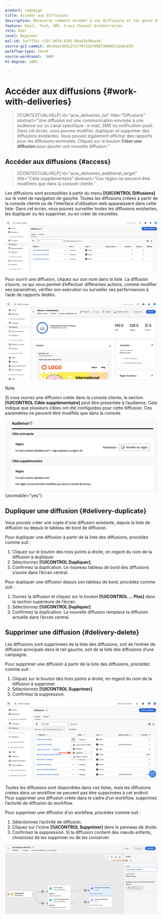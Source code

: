 ```yaml
---
product: campaign
title: Accéder aux diffusions
description: Découvrez comment accéder à vos diffusions et les gérer dans Campaign Web.
feature: Email, Push, SMS, Cross Channel Orchestration
role: User
level: Beginner
exl-id: 3afff35c-c15f-46f8-b791-9bad5e38ea44
source-git-commit: d6c6aac9d9127a770732b709873008613ae8c639
workflow-type: tm+mt
source-wordcount: '469'
ht-degree: 100%

---
```


# Accéder aux diffusions {#work-with-deliveries}

>[!CONTEXTUALHELP]
>id="acw_deliveries_list"
>title="Diffusions"
>abstract="Une diffusion est une communication envoyée à une audience sur un canal spécifique : e-mail, SMS ou notification push. Dans cet écran, vous pouvez modifier, dupliquer et supprimer des diffusions existantes. Vous pouvez également afficher des rapports pour les diffusions terminées. Cliquez sur le bouton **Créer une diffusion** pour ajouter une nouvelle diffusion."

## Accéder aux diffusions {#access}

>[!CONTEXTUALHELP]
>id="acw_deliveries_additional_target"
>title="Cible supplémentaire"
>abstract="Ces règles ne peuvent être modifiées que dans la console cliente."

Les diffusions sont accessibles à partir du menu **[!UICONTROL Diffusions]** sur le volet de navigation de gauche. Toutes les diffusions créées à partir de la console cliente ou de l’interface d’utilisation web apparaissent dans cette liste. Dans cet écran, vous pouvez surveiller toutes les diffusions existantes, les dupliquer ou les supprimer, ou en créer de nouvelles.

![Liste des diffusions affichées dans l’interface](assets/deliveries-list.png)

Pour ouvrir une diffusion, cliquez sur son nom dans la liste. La diffusion s’ouvre, ce qui vous permet d’effectuer différentes actions, comme modifier ses paramètres, vérifier son exécution ou surveiller ses performances à l’aide de rapports dédiés.

![Écran de détails de la diffusion affichant les paramètres et les rapports](assets/delivery-details.png)

>[!NOTE]
>
>Si vous ouvrez une diffusion créée dans la console cliente, la section **[!UICONTROL Cible supplémentaire]** peut être présentée à l’audience. Cela indique que plusieurs cibles ont été configurées pour cette diffusion. Ces paramètres ne peuvent être modifiés que dans la console.
>
>![Message d’avertissement concernant une configuration cible supplémentaire](assets/target-warning-audience.png){zoomable="yes"}

## Dupliquer une diffusion {#delivery-duplicate}

Vous pouvez créer une copie d&#39;une diffusion existante, depuis la liste de diffusion ou depuis le tableau de bord de diffusion.

Pour dupliquer une diffusion à partir de la liste des diffusions, procédez comme suit :

1. Cliquez sur le bouton des trois points à droite, en regard du nom de la diffusion à dupliquer.
1. Sélectionnez **[!UICONTROL Dupliquer]**.
1. Confirmez la duplication. Le nouveau tableau de bord des diffusions s’ouvre dans l’écran central.

Pour dupliquer une diffusion depuis son tableau de bord, procédez comme suit :

1. Ouvrez la diffusion et cliquez sur le bouton **[!UICONTROL … Plus]** dans la section supérieure de l’écran.
1. Sélectionnez **[!UICONTROL Dupliquer]**.
1. Confirmez la duplication. La nouvelle diffusion remplace la diffusion actuelle dans l’écran central.

## Supprimer une diffusion {#delivery-delete}

Les diffusions sont supprimées de la liste des diffusions, soit de l’entrée de diffusion principale dans le rail gauche, soit de la liste des diffusions d’une campagne.

Pour supprimer une diffusion à partir de la liste des diffusions, procédez comme suit :

1. Cliquez sur le bouton des trois points à droite, en regard du nom de la diffusion à supprimer.
1. Sélectionnez **[!UICONTROL Supprimer]**.
1. Confirmez la suppression.

![Suppression d’une diffusion depuis l’interface de la liste des diffusions](assets/delete-delivery-from-list.png)

Toutes les diffusions sont disponibles dans ces listes, mais les diffusions créées dans un workflow ne peuvent pas être supprimées à cet endroit. Pour supprimer une diffusion créée dans le cadre d’un workflow, supprimez l’activité de diffusion du workflow.

Pour supprimer une diffusion d’un workflow, procédez comme suit :

1. Sélectionnez l’activité de diffusion.
1. Cliquez sur l’icône **[!UICONTROL Supprimer]** dans le panneau de droite.
1. Confirmez la suppression. Si la diffusion contient des nœuds enfants, choisissez de les supprimer ou de les conserver.

![Suppression d’une activité de diffusion dans un workflow](assets/delete-delivery-from-wf.png)